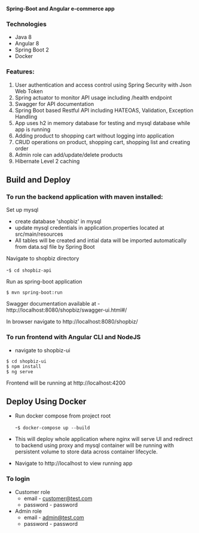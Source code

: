 **Spring-Boot and Angular e-commerce app**

### Technologies
- Java 8
- Angular 8
- Spring Boot 2
- Docker

### Features:
1. User authentication and access control using Spring Security with Json Web Token 
2. Spring actuator to monitor API usage including /health endpoint
3. Swagger for API documentation
4. Spring Boot based Restful API including HATEOAS, Validation, Exception Handling
5. App uses h2 in memory database for testing and mysql database while app is running
6. Adding product to shopping cart without logging into application
7. CRUD operations on product, shopping cart, shopping list and creating order
8. Admin role can add/update/delete products
9. Hibernate Level 2 caching

## Build and Deploy
### To run the backend application with maven installed:
Set up mysql 
 - create database 'shopbiz' in mysql 
 - update mysql credentials in application.properties located at src/main/resources
 - All tables will be created and intial data will be imported automatically from data.sql file by Spring Boot

Navigate to shopbiz directory

 -```$ cd shopbiz-api```
 
Run as spring-boot application 

```$ mvn spring-boot:run```

Swagger documentation available at - http://localhost:8080/shopbiz/swagger-ui.html#/

In browser navigate to http://localhost:8080/shopbiz/

### To run frontend with Angular CLI and NodeJS
- navigate to shopbiz-ui
```
$ cd shopbiz-ui
$ npm install
$ ng serve
```
Frontend will be running at http://localhost:4200

## Deploy Using Docker
- Run docker compose from project root
 
  -```$ docker-compose up --build```
- This will deploy whole application where nginx will serve UI and redirect to backend using proxy and mysql container will be running with persistent volume to store data across container lifecycle.
- Navigate to http://localhost to view running app

### To login 
 - Customer role 
   -  email - customer@test.com 
   -  password - password 
 - Admin role 
   - email - admin@test.com
    - password - password





